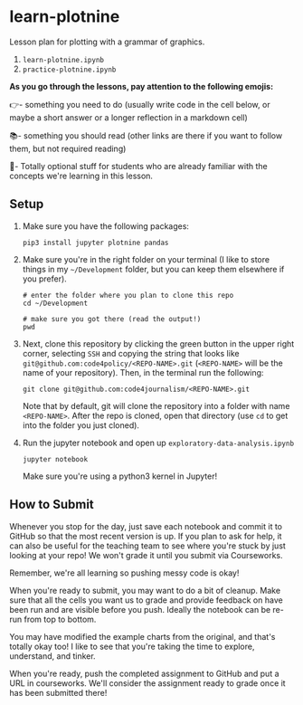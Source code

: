 # learn-plotnine

Lesson plan for plotting with a grammar of graphics.

1. `learn-plotnine.ipynb`
2. `practice-plotnine.ipynb`

**As you go through the lessons, pay attention to the following emojis:**

👉- something you need to do (usually write code in the cell below, or maybe a short answer or a longer reflection in a markdown cell)

📚- something you should read (other links are there if you want to follow them, but not required reading)

🤖- Totally optional stuff for students who are already familiar with the concepts we're learning in this lesson.


## Setup

1. Make sure you have the following packages:

	```shell
	pip3 install jupyter plotnine pandas
	```

2. Make sure you're in the right folder on your terminal (I like to store things in my `~/Development` folder, but you can keep them elsewhere if you prefer).

	```shell
	# enter the folder where you plan to clone this repo
	cd ~/Development
	
	# make sure you got there (read the output!)
	pwd
	```

3. Next, clone this repository by clicking the green button in the upper right corner, selecting `SSH` and copying the string that looks like `git@github.com:code4policy/<REPO-NAME>.git` (`<REPO-NAME>` will be the name of your repository). Then, in the terminal run the following:

	```shell
	git clone git@github.com:code4journalism/<REPO-NAME>.git
	```

	Note that by default, git will clone the repository into a folder with name `<REPO-NAME>`. After the repo is cloned, open that directory (use `cd` to get into the folder you just cloned).

4. Run the jupyter notebook and open up `exploratory-data-analysis.ipynb`

	```shell
	jupyter notebook
	```

	Make sure you're using a python3 kernel in Jupyter!


## How to Submit

Whenever you stop for the day, just save each notebook and commit it to GitHub so that the most recent version is up. If you plan to ask for help, it can also be useful for the teaching team to see where you're stuck by just looking at your repo! We won't grade it until you submit via Courseworks. 

Remember, we're all learning so pushing messy code is okay! 

When you're ready to submit, you may want to do a bit of cleanup.
Make sure that all the cells you want us to grade and provide feedback on have been run and are visible before you push. Ideally the notebook can be re-run from top to bottom.

You may have modified the example charts from the original, and that's totally okay too! I like to see that you're taking the time to explore, understand, and tinker.

When you're ready, push the completed assignment to GitHub and put a URL in courseworks. We'll consider the assignment ready to grade once it has been submitted there!
